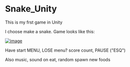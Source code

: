# Snake_Unity

This is my frst game in Unity

I choose make a snake. Game looks like this:

<a href="https://ibb.co/NmP3vTk"><img src="https://i.ibb.co/BrxPpn7/image.png" alt="image" border="0"></a>

Have start MENU, LOSE menu? score count, PAUSE ("ESQ")

Also music, sound on eat, random spawn new foods

